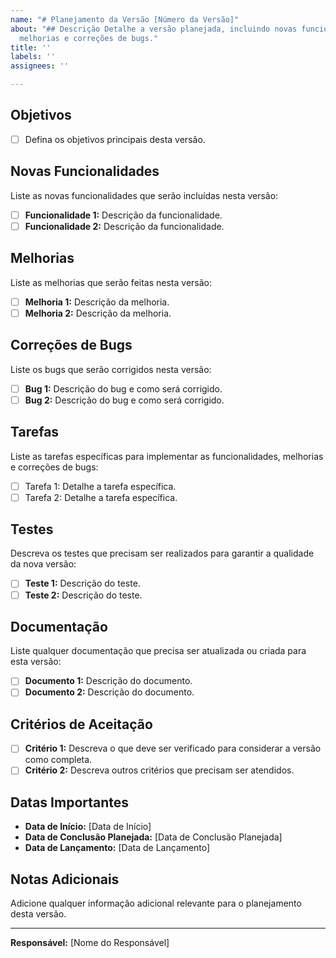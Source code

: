 ```yaml
---
name: "# Planejamento da Versão [Número da Versão]"
about: "## Descrição Detalhe a versão planejada, incluindo novas funcionalidades,
  melhorias e correções de bugs."
title: ''
labels: ''
assignees: ''

---
```


## Objetivos
- [ ] Defina os objetivos principais desta versão.

## Novas Funcionalidades
Liste as novas funcionalidades que serão incluídas nesta versão:
- [ ] **Funcionalidade 1:** Descrição da funcionalidade.
- [ ] **Funcionalidade 2:** Descrição da funcionalidade.

## Melhorias
Liste as melhorias que serão feitas nesta versão:
- [ ] **Melhoria 1:** Descrição da melhoria.
- [ ] **Melhoria 2:** Descrição da melhoria.

## Correções de Bugs
Liste os bugs que serão corrigidos nesta versão:
- [ ] **Bug 1:** Descrição do bug e como será corrigido.
- [ ] **Bug 2:** Descrição do bug e como será corrigido.

## Tarefas
Liste as tarefas específicas para implementar as funcionalidades, melhorias e correções de bugs:
- [ ] Tarefa 1: Detalhe a tarefa específica.
- [ ] Tarefa 2: Detalhe a tarefa específica.

## Testes
Descreva os testes que precisam ser realizados para garantir a qualidade da nova versão:
- [ ] **Teste 1:** Descrição do teste.
- [ ] **Teste 2:** Descrição do teste.

## Documentação
Liste qualquer documentação que precisa ser atualizada ou criada para esta versão:
- [ ] **Documento 1:** Descrição do documento.
- [ ] **Documento 2:** Descrição do documento.

## Critérios de Aceitação
- [ ] **Critério 1:** Descreva o que deve ser verificado para considerar a versão como completa.
- [ ] **Critério 2:** Descreva outros critérios que precisam ser atendidos.

## Datas Importantes
- **Data de Início:** [Data de Início]
- **Data de Conclusão Planejada:** [Data de Conclusão Planejada]
- **Data de Lançamento:** [Data de Lançamento]

## Notas Adicionais
Adicione qualquer informação adicional relevante para o planejamento desta versão.

---

**Responsável:** [Nome do Responsável]

